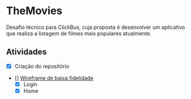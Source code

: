 # TheMovies

Desafio técnico para ClickBus, cuja proposta é desenvolver um aplicativo que realiza a listagem de filmes mais populares atualmente.


## Atividades
- [x] Criação do repositório
- [] [Wireframe de baixa fidelidade](https://drive.google.com/file/d/1E_WkYyO8KlyiEsldDDypeT09ji8Wr3eT/view?usp=sharing) 
    - [x] Login
    - [x] Home